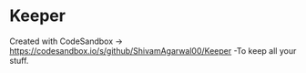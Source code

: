 # Keeper
Created with CodeSandbox -> https://codesandbox.io/s/github/ShivamAgarwal00/Keeper
-To keep all your stuff.
 
